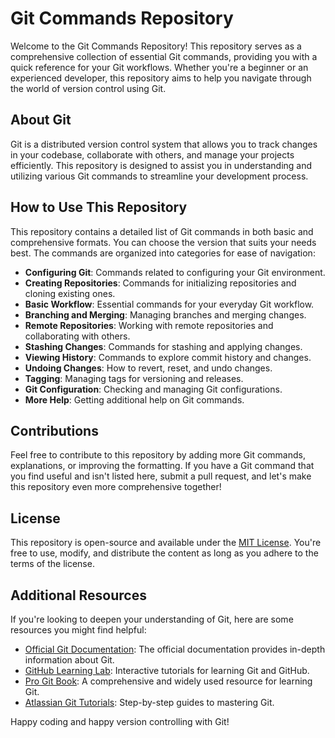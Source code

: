 # Git Commands Repository

Welcome to the Git Commands Repository! This repository serves as a comprehensive collection of essential Git commands, providing you with a quick reference for your Git workflows. Whether you're a beginner or an experienced developer, this repository aims to help you navigate through the world of version control using Git.

## About Git

Git is a distributed version control system that allows you to track changes in your codebase, collaborate with others, and manage your projects efficiently. This repository is designed to assist you in understanding and utilizing various Git commands to streamline your development process.

## How to Use This Repository

This repository contains a detailed list of Git commands in both basic and comprehensive formats. You can choose the version that suits your needs best. The commands are organized into categories for ease of navigation:

- **Configuring Git**: Commands related to configuring your Git environment.
- **Creating Repositories**: Commands for initializing repositories and cloning existing ones.
- **Basic Workflow**: Essential commands for your everyday Git workflow.
- **Branching and Merging**: Managing branches and merging changes.
- **Remote Repositories**: Working with remote repositories and collaborating with others.
- **Stashing Changes**: Commands for stashing and applying changes.
- **Viewing History**: Commands to explore commit history and changes.
- **Undoing Changes**: How to revert, reset, and undo changes.
- **Tagging**: Managing tags for versioning and releases.
- **Git Configuration**: Checking and managing Git configurations.
- **More Help**: Getting additional help on Git commands.

## Contributions

Feel free to contribute to this repository by adding more Git commands, explanations, or improving the formatting. If you have a Git command that you find useful and isn't listed here, submit a pull request, and let's make this repository even more comprehensive together!

## License

This repository is open-source and available under the [MIT License](LICENSE). You're free to use, modify, and distribute the content as long as you adhere to the terms of the license.

## Additional Resources

If you're looking to deepen your understanding of Git, here are some resources you might find helpful:

- [Official Git Documentation](https://git-scm.com/doc): The official documentation provides in-depth information about Git.
- [GitHub Learning Lab](https://lab.github.com/): Interactive tutorials for learning Git and GitHub.
- [Pro Git Book](https://git-scm.com/book/en/v2): A comprehensive and widely used resource for learning Git.
- [Atlassian Git Tutorials](https://www.atlassian.com/git/tutorials): Step-by-step guides to mastering Git.

Happy coding and happy version controlling with Git!
